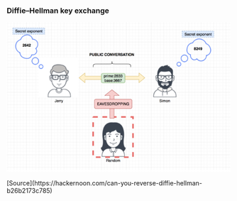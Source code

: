 ### Diffie–Hellman key exchange

![](./_Assets/images/DH.png)

<div class="source">[Source](https://hackernoon.com/can-you-reverse-diffie-hellman-b26b2173c785)</div>
